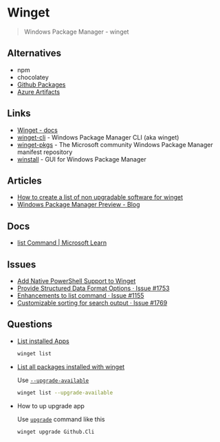 # Winget

> Windows Package Manager - winget


## Alternatives

* npm
* chocolatey
* [Github Packages](https://github.com/features/packages)
* [Azure Artifacts](https://azure.microsoft.com/en-us/services/devops/artifacts/)


## Links

* [Winget - docs](https://docs.microsoft.com/en-us/windows/package-manager/winget/)
* [winget-cli](https://github.com/microsoft/winget-cli) - Windows Package Manager CLI (aka winget)
* [winget-pkgs](https://github.com/microsoft/winget-pkgs) - The Microsoft community Windows Package Manager manifest repository
* [winstall](https://winstall.app/) - GUI for Windows Package Manager

## Articles

* [How to create a list of non upgradable software for winget](https://www.codewrecks.com/post/general/winget-update-selective/)
* [Windows Package Manager Preview - Blog](https://devblogs.microsoft.com/commandline/windows-package-manager-preview/)


## Docs

* [list Command | Microsoft Learn](https://learn.microsoft.com/en-us/windows/package-manager/winget/list)

## Issues

* [Add Native PowerShell Support to Winget](https://github.com/microsoft/winget-cli/issues/221)
* [Provide Structured Data Format Options · Issue #1753](https://github.com/microsoft/winget-cli/issues/1753)
* [Enhancements to list command · Issue #1155](https://github.com/microsoft/winget-cli/issues/1155)
* [Customizable sorting for search output · Issue #1769](https://github.com/microsoft/winget-cli/issues/1769)

## Questions

* [List installed Apps](https://github.com/microsoft/winget-cli/issues/119)

  ```bash
  winget list
  ```

* [List all packages installed with winget](https://stackoverflow.com/q/75228294/1366033)

  Use [`--upgrade-available`](https://learn.microsoft.com/en-us/windows/package-manager/winget/list)

  ```bash
  winget list --upgrade-available
  ```

* How to up upgrade app

  Use [`upgrade`](https://learn.microsoft.com/en-us/windows/package-manager/winget/upgrade) command like this

  ```bash
  winget upgrade Github.Cli
  ```

